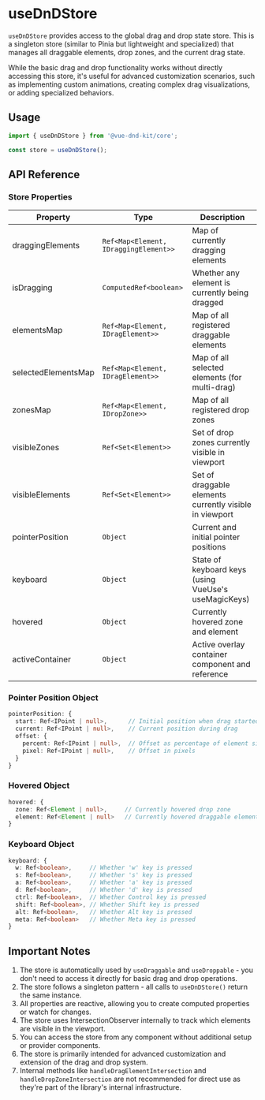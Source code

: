 # useDnDStore

`useDnDStore` provides access to the global drag and drop state store. This is a singleton store (similar to Pinia but lightweight and specialized) that manages all draggable elements, drop zones, and the current drag state.

While the basic drag and drop functionality works without directly accessing this store, it's useful for advanced customization scenarios, such as implementing custom animations, creating complex drag visualizations, or adding specialized behaviors.

## Usage

```ts
import { useDnDStore } from '@vue-dnd-kit/core';

const store = useDnDStore();
```

## API Reference

### Store Properties

| Property            | Type                                  | Description                                             |
| ------------------- | ------------------------------------- | ------------------------------------------------------- |
| draggingElements    | `Ref<Map<Element, IDraggingElement>>` | Map of currently dragging elements                      |
| isDragging          | `ComputedRef<boolean>`                | Whether any element is currently being dragged          |
| elementsMap         | `Ref<Map<Element, IDragElement>>`     | Map of all registered draggable elements                |
| selectedElementsMap | `Ref<Map<Element, IDragElement>>`     | Map of all selected elements (for multi-drag)           |
| zonesMap            | `Ref<Map<Element, IDropZone>>`        | Map of all registered drop zones                        |
| visibleZones        | `Ref<Set<Element>>`                   | Set of drop zones currently visible in viewport         |
| visibleElements     | `Ref<Set<Element>>`                   | Set of draggable elements currently visible in viewport |
| pointerPosition     | `Object`                              | Current and initial pointer positions                   |
| keyboard            | `Object`                              | State of keyboard keys (using VueUse's useMagicKeys)    |
| hovered             | `Object`                              | Currently hovered zone and element                      |
| activeContainer     | `Object`                              | Active overlay container component and reference        |

### Pointer Position Object

```ts
pointerPosition: {
  start: Ref<IPoint | null>,      // Initial position when drag started
  current: Ref<IPoint | null>,    // Current position during drag
  offset: {
    percent: Ref<IPoint | null>,  // Offset as percentage of element size
    pixel: Ref<IPoint | null>,    // Offset in pixels
  }
}
```

### Hovered Object

```ts
hovered: {
  zone: Ref<Element | null>,     // Currently hovered drop zone
  element: Ref<Element | null>   // Currently hovered draggable element
}
```

### Keyboard Object

```ts
keyboard: {
  w: Ref<boolean>,     // Whether 'w' key is pressed
  s: Ref<boolean>,     // Whether 's' key is pressed
  a: Ref<boolean>,     // Whether 'a' key is pressed
  d: Ref<boolean>,     // Whether 'd' key is pressed
  ctrl: Ref<boolean>,  // Whether Control key is pressed
  shift: Ref<boolean>, // Whether Shift key is pressed
  alt: Ref<boolean>,   // Whether Alt key is pressed
  meta: Ref<boolean>   // Whether Meta key is pressed
}
```

## Important Notes

1. The store is automatically used by `useDraggable` and `useDroppable` - you don't need to access it directly for basic drag and drop operations.
2. The store follows a singleton pattern - all calls to `useDnDStore()` return the same instance.
3. All properties are reactive, allowing you to create computed properties or watch for changes.
4. The store uses IntersectionObserver internally to track which elements are visible in the viewport.
5. You can access the store from any component without additional setup or provider components.
6. The store is primarily intended for advanced customization and extension of the drag and drop system.
7. Internal methods like `handleDragElementIntersection` and `handleDropZoneIntersection` are not recommended for direct use as they're part of the library's internal infrastructure.
